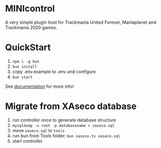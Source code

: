 # MINIcontrol
A very simple plugin host for Trackmania United Forever, Maniaplanet and Trackmania 2020 games.

# QuickStart

1. `npm i -g bun`
2. `bun install`
3. copy .env.example to .env and configure
4. `bun start`

See [documentation](./documentation/index.md) for more info!

# Migrate from XAseco database

1. run controller once to generate database structure
2. `mysqldump -u root -p databasename > xaseco.sql`
3. move `xaseco.sql` to `tools`
5. run bun from Tools folder: `bun xaseco.ts xaseco.sql`
6. start controller
